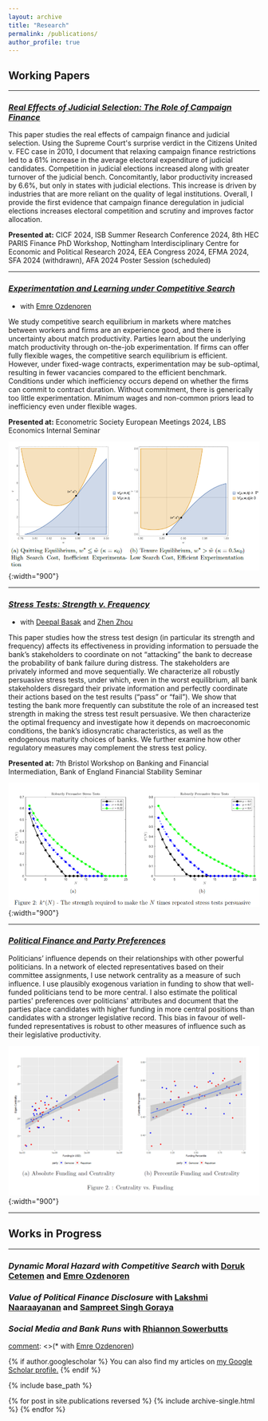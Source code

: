 ```yaml
---
layout: archive
title: "Research"
permalink: /publications/
author_profile: true
---
```


## Working Papers

---
### [*Real Effects of Judicial Selection: The Role of Campaign Finance*](https://papers.ssrn.com/sol3/papers.cfm?abstract_id=4928533) 
 
This paper studies the real effects of campaign finance and judicial selection. Using the Supreme Court's surprise verdict in the Citizens United v. FEC case in 2010, I document that relaxing campaign finance restrictions led to a 61% increase in the average electoral expenditure of judicial candidates. Competition in judicial elections increased along with greater turnover of the judicial bench. Concomitantly, labor productivity increased by 6.6%, but only in states with judicial elections. This increase is driven by industries that are more reliant on the quality of legal institutions. Overall, I provide the first evidence that campaign finance deregulation in judicial elections increases electoral competition and scrutiny and improves factor allocation. 

**Presented at:** CICF 2024, ISB Summer Research Conference 2024, 8th HEC PARIS Finance PhD Workshop, Nottingham Interdisciplinary Centre for Economic and Political Research 2024, EEA Congress 2024, EFMA 2024, SFA 2024 (withdrawn), AFA 2024 Poster Session (scheduled) 

---
### [*Experimentation and Learning under Competitive Search*](https://papers.ssrn.com/sol3/papers.cfm?abstract_id=4859787) 
* with [Emre Ozdenoren](https://sites.google.com/site/ozdenoren/home)

We study competitive search equilibrium in markets where matches between workers and firms are an experience good, and there is uncertainty about match productivity. Parties learn about the underlying match productivity through on-the-job experimentation. If firms can offer fully flexible wages, the competitive search equilibrium is efficient. However, under fixed-wage contracts, experimentation may be sub-optimal, resulting in fewer vacancies compared to the efficient benchmark. Conditions under which inefficiency occurs depend on whether the firms can commit to contract duration. Without commitment, there is generically too little experimentation. Minimum wages and non-common priors lead to inefficiency even under flexible wages.

**Presented at:** Econometric Society European Meetings 2024, LBS Economics Internal Seminar 


![Experimentation and Learning under Competitive Search](/assets/images/eucs_eq2.png){:width="900"} 


--- 

### [*Stress Tests: Strength v. Frequency*](/files/BST.pdf)
* with [Deepal Basak](https://sites.google.com/a/nyu.edu/dbasak/home) and [Zhen Zhou](https://www.zhenzhoueconomics.com/)

This paper studies how the stress test design (in particular its strength and frequency) affects its effectiveness in providing information to persuade the bank’s stakeholders to coordinate on not “attacking” the bank to decrease the probability of bank failure during distress. The stakeholders are privately informed and move sequentially. We characterize all robustly persuasive stress tests, under which, even in the worst equilibrium, all bank stakeholders disregard their private information and perfectly coordinate their actions based on the test results (“pass” or “fail”). We show that testing the bank more frequently can substitute the role of an increased test strength in making the stress test result persuasive. We then characterize the optimal frequency and investigate how it depends on macroeconomic conditions, the bank’s idiosyncratic characteristics, as well as the endogenous maturity choices of banks. We further examine how other regulatory measures may complement the stress test policy.

**Presented at:** 7th Bristol Workshop on Banking and Financial Intermediation, Bank of England Financial Stability Seminar 

![Stress Tests: Strength vs. Frequency](/assets/images/k_j_plot_tau_9_v5.png){:width="900"}


--- 

### [*Political Finance and Party Preferences*](https://papers.ssrn.com/sol3/papers.cfm?abstract_id=4385015) 
 
Politicians’ influence depends on their relationships with other powerful politicians. In a network of elected representatives based on their committee assignments, I use network centrality as a measure of such influence. I use plausibly exogenous variation in funding to show that well-funded politicians tend to be more central. I also estimate the political parties' preferences over politicians' attributes and document that the parties place candidates with higher funding in more central positions than candidates with a stronger legislative record. This bias in favour of well-funded representatives is robust to other measures of influence such as their legislative productivity. 

![Centrality vs. Funding](/assets/images/fig2.png){:width="900"}
 
--- 

## Works in Progress 
--- 
### *Dynamic Moral Hazard with Competitive Search* with [Doruk Cetemen](https://sites.google.com/site/dorukcetemen/) and [Emre Ozdenoren](https://sites.google.com/site/ozdenoren/home)
### *Value of Political Finance Disclosure* with [Lakshmi Naaraayanan](https://www.lakshmin.com/) and [Sampreet Singh Goraya](https://sites.google.com/view/econsampreet)
### *Social Media and Bank Runs* with [Rhiannon Sowerbutts](https://www.bankofengland.co.uk/research/researchers/rhiannon-sowerbutts) 
 

[comment]: <> (### *Learning about Productivity) 
[comment]: <>(* with [Emre Ozdenoren](https://sites.google.com/site/ozdenoren/home)) 



{% if author.googlescholar %}
  You can also find my articles on <u><a href="{{author.googlescholar}}">my Google Scholar profile</a>.</u>
{% endif %}

{% include base_path %}

{% for post in site.publications reversed %}
  {% include archive-single.html %}
{% endfor %}
